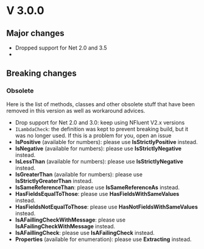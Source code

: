 # V 3.0.0
## Major changes
* Dropped support for Net 2.0 and 3.5
* 

## Breaking changes
### Obsolete
Here is the list of methods, classes and other obsolete stuff that have been removed in this version as well
as workaround advices.
* Drop support for Net 2.0 and 3.0: keep using NFluent V2.x versions
* `ILambdaCheck`: the definition was kept to prevent breaking build, but it was no longer used. If this is a
problem for you, open an issue
* **IsPositive** (available for numbers): please use **IsStrictlyPositive** instead.
* **IsNegative** (available for numbers): please use **IsStrictlyNegative** instead.
* **IsLessThan** (available for numbers): please use **IsStrictlyNegative** instead.
* **IsGreaterThan** (available for numbers): please use **IsStrictlyGreaterThan** instead.
* **IsSameReferenceThan**: please use **IsSameReferenceAs** instead.
* **HasFieldsEqualToThose**: please use **HasFieldsWithSameValues** instead.
* **HasFieldsNotEqualToThose**: please use **HasNotFieldsWithSameValues** instead.
* **IsAFaillingCheckWithMessage**: please use **IsAFailingCheckWithMessage** instead.
* **IsAFaillingCheck**: please use **IsAFailingCheck** instead.
* **Properties** (available for enumeration): please use **Extracting** instead.